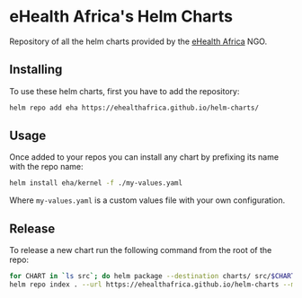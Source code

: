 eHealth Africa's Helm Charts
===

Repository of all the helm charts provided by the [eHealth Africa](https://www.ehealthafrica.org/) NGO.


Installing
---

To use these helm charts, first you have to add the repository:
```bash
helm repo add eha https://ehealthafrica.github.io/helm-charts/
```


Usage
---

Once added to your repos you can install any chart by prefixing its name with the repo name:
```bash
helm install eha/kernel -f ./my-values.yaml
```

Where `my-values.yaml` is a custom values file with your own configuration.


Release
---

To release a new chart run the following command from the root of the repo:
```bash
for CHART in `ls src`; do helm package --destination charts/ src/$CHART; done
helm repo index . --url https://ehealthafrica.github.io/helm-charts --merge index.yaml
```
